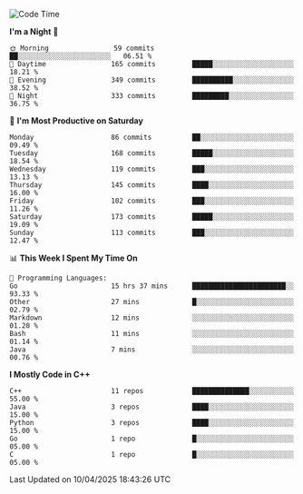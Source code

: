 <!--START_SECTION:waka-->
![Code Time](http://img.shields.io/badge/Code%20Time-347%20hrs%2019%20mins-blue)

**I'm a Night 🦉** 

```text
🌞 Morning                59 commits          ██░░░░░░░░░░░░░░░░░░░░░░░   06.51 % 
🌆 Daytime                165 commits         █████░░░░░░░░░░░░░░░░░░░░   18.21 % 
🌃 Evening                349 commits         ██████████░░░░░░░░░░░░░░░   38.52 % 
🌙 Night                  333 commits         █████████░░░░░░░░░░░░░░░░   36.75 % 
```
📅 **I'm Most Productive on Saturday** 

```text
Monday                   86 commits          ██░░░░░░░░░░░░░░░░░░░░░░░   09.49 % 
Tuesday                  168 commits         █████░░░░░░░░░░░░░░░░░░░░   18.54 % 
Wednesday                119 commits         ███░░░░░░░░░░░░░░░░░░░░░░   13.13 % 
Thursday                 145 commits         ████░░░░░░░░░░░░░░░░░░░░░   16.00 % 
Friday                   102 commits         ███░░░░░░░░░░░░░░░░░░░░░░   11.26 % 
Saturday                 173 commits         █████░░░░░░░░░░░░░░░░░░░░   19.09 % 
Sunday                   113 commits         ███░░░░░░░░░░░░░░░░░░░░░░   12.47 % 
```


📊 **This Week I Spent My Time On** 

```text
💬 Programming Languages: 
Go                       15 hrs 37 mins      ███████████████████████░░   93.33 % 
Other                    27 mins             █░░░░░░░░░░░░░░░░░░░░░░░░   02.79 % 
Markdown                 12 mins             ░░░░░░░░░░░░░░░░░░░░░░░░░   01.20 % 
Bash                     11 mins             ░░░░░░░░░░░░░░░░░░░░░░░░░   01.14 % 
Java                     7 mins              ░░░░░░░░░░░░░░░░░░░░░░░░░   00.76 % 
```

**I Mostly Code in C++** 

```text
C++                      11 repos            ██████████████░░░░░░░░░░░   55.00 % 
Java                     3 repos             ████░░░░░░░░░░░░░░░░░░░░░   15.00 % 
Python                   3 repos             ████░░░░░░░░░░░░░░░░░░░░░   15.00 % 
Go                       1 repo              █░░░░░░░░░░░░░░░░░░░░░░░░   05.00 % 
C                        1 repo              █░░░░░░░░░░░░░░░░░░░░░░░░   05.00 % 
```




 Last Updated on 10/04/2025 18:43:26 UTC
<!--END_SECTION:waka-->
